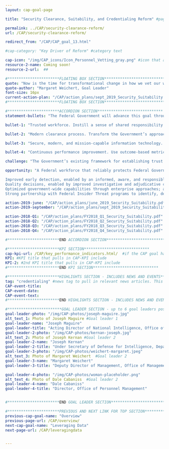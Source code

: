 ```yaml
---
layout: cap-goal-page

title: "Security Clearance, Suitability, and Credentialing Reform" #page title

permalink: ../CAP/security-clearance-reform/
url: /CAP/security-clearance-reform/

redirect_from: "/CAP/CAP_goal_13.html"

#cap-category: "Key Driver of Reform" #category text

cap-icon: "/img/CAP_icons/Icon_Personnel_Vetting_gray.png" #icon that appears next to title
resource-2-name: Coming soon!
resource-2-url:  ##

#***********************FLOATING BOX SECTION*****************************
quote: "Now is the time for transformational change in how we vet our workforce. We are committed to reducing the investigation inventory and fundamentally overhauling the process." #appears in the gray text box
quote-author: "Margaret Weichert, Goal Leader"
font-size: 16px
current-action-plan: "/CAP/action_plans/sept_2019_Security_Suitability.pdf"
#***********************FLOATING BOX SECTION*****************************

#***********************ACCORDION SECTION*****************************
statement-bullets: "The Federal Government will advance this goal through four work streams:"

bullet-1: "Trusted workforce. Instill a sense of shared responsibility by enabling a trusted workforce through consistent reporting requirements, awareness, and strengthened partnerships with other mission areas and industry;"

bullet-2: "Modern clearance process. Transform the Government’s approach at a fundamental level, revamping the policy framework and process to a more effective and efficient model that leverages the latest innovative technologies;"

bullet-3: "Secure, modern, and mission-capable information technology. Rebuild the end-to-end information technology to accelerate the implementation of new policies and processes and to improve the cyber security posture of the enterprise; and"

bullet-4: "Continuous performance improvement. Use outcome-based metrics, research and innovation, and an institutionalized Executive branch-wide model to continuously evaluate and improve policies and processes." #first accordion text

challenge: "The Government’s existing framework for establishing trust in the Federal civilian, military, and contracted workforce has struggled to onboard needed personnel efficiently and effectively, and to determine whether those workers can be consistently trusted to perform their duties and not to cause harm to people, property, systems, and information." #second accordion text

opportunity: "A Federal workforce that reliably protects Federal Government people, property, systems, and information through an enhanced risk management framework, which features:

Improved early detection, enabled by an informed, aware, and responsible Federal workforce;
Quality decisions, enabled by improved investigative and adjudicative capabilities;
Optimized government-wide capabilities through enterprise approaches; and
Strong partnership with Federal Insider Threat programs to identify, deter, and mitigate problems before they negatively impact the workforce or national security. " #third accordion text

action-2019-june: "/CAP/action_plans/june_2019_Security_Suitability.pdf"
action-2019-september: "/CAP/action_plans/sept_2019_Security_Suitability.pdf"

action-2018-Q1: "/CAP/action_plans/FY2018_Q1_Security_Suitability.pdf"
action-2018-Q2: "/CAP/action_plans/FY2018_Q2_Security_Suitability.pdf"
action-2018-Q3: "/CAP/action_plans/FY2018_Q3_Security_Suitability.pdf"
action-2018-Q4: "/CAP/action_plans/FY2018_Q4_Security_Suitability.pdf"

#***********************END ACCORDION SECTION*****************************

#***********************KPI SECTION*****************************
cap-kpi-url: /CAP/key_performance_indicators.html/  #if the CAP goal has a KPI, it will appear as a button under the title. The button links to the KPI accordion section
KPI: #KPI title that pulls in CAP-KPI include
KPI-2: #2nd KPI title that pulls in CAP-KPI include
#***********************END KPI SECTION*****************************

#***********************HIGHLIGHTS SECTION - INCLUDES NEWS AND EVENTS*****************************
tag: "credentialing" #news tag to pull in relevant news articles. This tag needs to be included in the "post" front matter
CAP-event-title:
CAP-event-date:
CAP-event-text:
#***********************END HIGHLIGHTS SECTION - INCLUDES NEWS AND EVENTS*****************************

#************************GOAL LEADER SECTION - up to 6 goal leaders possible by creating up to 6 sections below***************************
goal-leader-photo: "/img/CAP-photos/joseph-maguire.jpg"
alt_text_1: Photo of Joseph Maguire #Goal leader 1
goal-leader-name: "Joseph Maguire"
goal-leader-title: "Acting Director of National Intelligence, Office of the Director of National Intelligence"
goal-leader-2-photo: "/img/CAP-photos/kernan-joseph.jpg"
alt_text_2: Photo of Joseph Kernan #Goal leader 2
goal-leader-2-name: "Joseph Kernan"
goal-leader-2-title: "Under Secretary of Defense for Intelligence, Department of Defense"
goal-leader-3-photo: "/img/CAP-photos/weichert-margaret.jpeg"
alt_text_3: Photo of Margaret Weichert  #Goal leader 2
goal-leader-3-name: "Margaret Weichert"
goal-leader-3-title: "Deputy Director of Management, Office of Management and Budget"

goal-leader-4-photo: "/img/CAP-photos/woman-placeholder.png"
alt_text_4: Photo of Dale Cabaniss  #Goal leader 2
goal-leader-4-name: "Dale Cabaniss"
goal-leader-4-title: "Director, Office of Personnel Management"


#***********************END GOAL LEADER SECTION*****************************8

#***********************PREVIOUS AND NEXT LINK FOR TOP SECTION*****************************8
previous-cap-goal-name: "Overview"
previous-page-url: /CAP/overview/
next-cap-goal-name: "Leveraging Data"
next-page-url: /CAP/leveragingdata


---  
```

